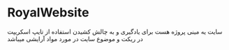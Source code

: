 # RoyalWebsite
سایت یه مینی پروژه هست برای یادگیری و به چالش کشیدن استفاده از تایپ اسکریپت در ریکت و موضوع سایت در مورد مواد آرایشی میباشد
